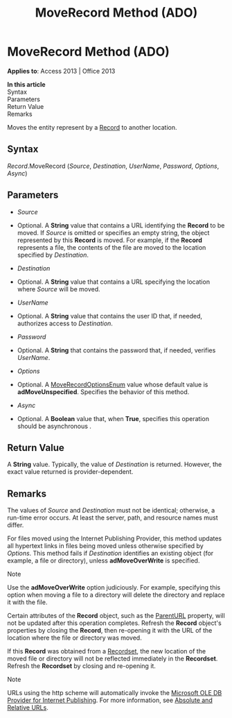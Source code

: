 ﻿---
title: MoveRecord Method (ADO)
TOCTitle: MoveRecord Method (ADO)
ms:assetid: efc341a2-0e08-a838-5925-8d4c46377e48
ms:mtpsurl: https://msdn.microsoft.com/en-us/library/JJ250217(v=office.15)
ms:contentKeyID: 48548588
ms.date: 09/18/2015
mtps_version: v=office.15
---

# MoveRecord Method (ADO)


**Applies to**: Access 2013 | Office 2013

**In this article**  
Syntax  
Parameters  
Return Value  
Remarks  

Moves the entity represent by a [Record](record-object-ado.md) to another location.

## Syntax

*Record*.MoveRecord (*Source*, *Destination*, *UserName*, *Password*, *Options*, *Async*)

## Parameters

  - *Source*

  - Optional. A **String** value that contains a URL identifying the **Record** to be moved. If *Source* is omitted or specifies an empty string, the object represented by this **Record** is moved. For example, if the **Record** represents a file, the contents of the file are moved to the location specified by *Destination*.

  - *Destination*

  - Optional. A **String** value that contains a URL specifying the location where *Source* will be moved.

  - *UserName*

  - Optional. A **String** value that contains the user ID that, if needed, authorizes access to *Destination*.

  - *Password*

  - Optional. A **String** that contains the password that, if needed, verifies *UserName*.

  - *Options*

  - Optional. A [MoveRecordOptionsEnum](moverecordoptionsenum.md) value whose default value is **adMoveUnspecified**. Specifies the behavior of this method.

  - *Async*

  - Optional. A **Boolean** value that, when **True**, specifies this operation should be asynchronous .

## Return Value

A **String** value. Typically, the value of *Destination* is returned. However, the exact value returned is provider-dependent.

## Remarks

The values of *Source* and *Destination* must not be identical; otherwise, a run-time error occurs. At least the server, path, and resource names must differ.

For files moved using the Internet Publishing Provider, this method updates all hypertext links in files being moved unless otherwise specified by *Options*. This method fails if *Destination* identifies an existing object (for example, a file or directory), unless **adMoveOverWrite** is specified.


> [!NOTE]
> <P>Use the <STRONG>adMoveOverWrite</STRONG> option judiciously. For example, specifying this option when moving a file to a directory will delete the directory and replace it with the file.</P>



Certain attributes of the **Record** object, such as the [ParentURL](parenturl-property-ado.md) property, will not be updated after this operation completes. Refresh the **Record** object's properties by closing the **Record**, then re-opening it with the URL of the location where the file or directory was moved.

If this **Record** was obtained from a [Recordset](recordset-object-ado.md), the new location of the moved file or directory will not be reflected immediately in the **Recordset**. Refresh the **Recordset** by closing and re-opening it.


> [!NOTE]
> <P>URLs using the http scheme will automatically invoke the <A href="microsoft-ole-db-provider-for-internet-publishing.md">Microsoft OLE DB Provider for Internet Publishing</A>. For more information, see <A href="absolute-and-relative-urls.md">Absolute and Relative URLs</A>.</P>


